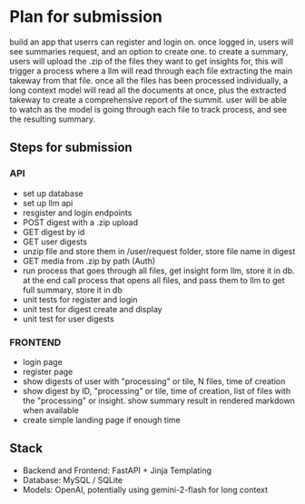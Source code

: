 # Plan for submission
build an app that userrs can register and login on. once logged in, users will see summaries request, and an option to create one. to create a summary, users will upload the .zip of the files they want to get insights for, this will trigger a process where a llm will read through each file extracting the main takeway from that file. once all the files has been processed individually, a long context model will read all the documents at once, plus the extracted takeway to create a comprehensive report of the summit. user will be able to watch as the model is going through each file to track process, and see the resulting summary.
## Steps for submission
### API
  - set up database
  - set up llm api
  - resgister and login endpoints
  - POST digest with a .zip upload
  - GET digest by id
  - GET user digests
  - unzip file and store them in /user/request folder, store file name in digest
  - GET media from .zip by path (Auth)
  - run process that goes through all files, get insight form llm, store it in db. at the end call process that opens all files, and pass them to llm to get full summary, store it in db
  - unit tests for register and login
  - unit test for digest create and display
  - unit test for user digests

### FRONTEND
  - login page
  - register page
  - show digests of user with "processing" or tile, N files, time of creation
  - show digest by ID, "processing" or tile, time of creation, list of files with the "processing" or insight. show summary result in rendered markdown when available
  - create simple landing page if enough time

## Stack
- Backend and Frontend: FastAPI + Jinja Templating
- Database: MySQL / SQLite
- Models: OpenAI, potentially using gemini-2-flash for long context
